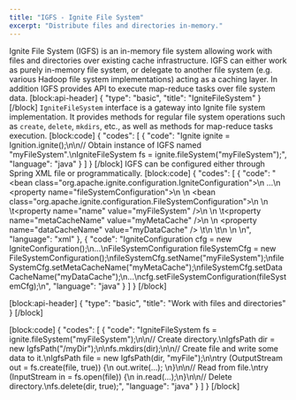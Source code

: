 ```yaml
---
title: "IGFS - Ignite File System"
excerpt: "Distribute files and directories in-memory."
---
```

Ignite File System (IGFS) is an in-memory file system allowing work with files and directories over existing cache infrastructure. 
IGFS can either work as purely in-memory file system, or delegate to another file system (e.g. various Hadoop file system implementations) acting as a caching layer.
In addition IGFS provides API to execute map-reduce tasks over file system data.
[block:api-header]
{
  "type": "basic",
  "title": "IgniteFileSystem"
}
[/block]
`IgniteFileSystem` interface is a gateway into Ignite file system implementation. It provides methods for regular file system operations such as `create`, `delete`, `mkdirs`, etc., as well as methods for map-reduce tasks execution.
[block:code]
{
  "codes": [
    {
      "code": "Ignite ignite = Ignition.ignite();\n\n// Obtain instance of IGFS named \"myFileSystem\".\nIgniteFileSystem fs = ignite.fileSystem(\"myFileSystem\");",
      "language": "java"
    }
  ]
}
[/block]
IGFS can be configured either through Spring XML file or programmatically.
[block:code]
{
  "codes": [
    {
      "code": "<bean class=\"org.apache.ignite.configuration.IgniteConfiguration\">\n  ...\n  <property name=\"fileSystemConfiguration\">\n    <list>\n      <bean class=\"org.apache.ignite.configuration.FileSystemConfiguration\">\n        <!-- Distinguished file system name. -->\n      \t<property name=\"name\" value=\"myFileSystem\" />\n        <!-- Name of the cache where file system structure will be stored. Should be configured separately. -->\n      \t<property name=\"metaCacheName\" value=\"myMetaCache\" />\n        <!-- Name of the cache where file data will be stored. Should be configured separately. -->\n        <property name=\"dataCacheName\" value=\"myDataCache\" />      \t\n    \t</bean>\n    </list>    \n  </property>\n</bean>",
      "language": "xml"
    },
    {
      "code": "IgniteConfiguration cfg = new IgniteConfiguration();\n...\nFileSystemConfiguration fileSystemCfg = new FileSystemConfiguration();\nfileSystemCfg.setName(\"myFileSystem\");\nfileSystemCfg.setMetaCacheName(\"myMetaCache\");\nfileSystemCfg.setDataCacheName(\"myDataCache\");\n...\ncfg.setFileSystemConfiguration(fileSystemCfg);\n",
      "language": "java"
    }
  ]
}
[/block]

[block:api-header]
{
  "type": "basic",
  "title": "Work with files and directories"
}
[/block]

[block:code]
{
  "codes": [
    {
      "code": "IgniteFileSystem fs = ignite.fileSystem(\"myFileSystem\");\n\n// Create directory.\nIgfsPath dir = new IgfsPath(\"/myDir\");\n\nfs.mkdirs(dir);\n\n// Create file and write some data to it.\nIgfsPath file = new IgfsPath(dir, \"myFile\");\n\ntry (OutputStream out = fs.create(file, true)) {\n    out.write(...);  \n}\n\n// Read from file.\ntry (InputStream in = fs.open(file)) {\n    in.read(...);\n}\n\n// Delete directory.\nfs.delete(dir, true);",
      "language": "java"
    }
  ]
}
[/block]
